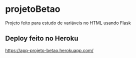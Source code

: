# projetoBetao
Projeto feito para estudo de variáveis no HTML usando Flask

## Deploy feito no Heroku
https://app-projeto-betao.herokuapp.com/
